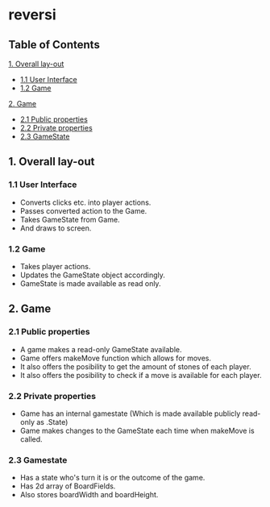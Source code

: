 # reversi

## Table of Contents
[1. Overall lay-out](#overall-lay-out)
- [1.1 User Interface](#11-user-interface)
- [1.2 Game](#12-game)

[2. Game](#game)
- [2.1 Public properties](#21-public-properties)
- [2.2 Private properties](#22-private-properties)
- [2.3 GameState](#23-gamestate)


## 1. Overall lay-out

### 1.1 User Interface
- Converts clicks etc. into player actions.
- Passes converted action to the Game.
- Takes GameState from Game.
- And draws to screen.

### 1.2 Game
- Takes player actions.
- Updates the GameState object accordingly.
- GameState is made available as read only.


## 2. Game

### 2.1 Public properties
- A game makes a read-only GameState available.
- Game offers makeMove function which allows for moves. 
- It also offers the posibility to get the amount of stones of each player.
- It also offers the posibility to check if a move is available for each player.

### 2.2 Private properties
- Game has an internal gamestate (Which is made available publicly read-only as .State)
- Game makes changes to the GameState each time when makeMove is called.

### 2.3 Gamestate
- Has a state who's turn it is or the outcome of the game.
- Has 2d array of BoardFields.
- Also stores boardWidth and boardHeight.
